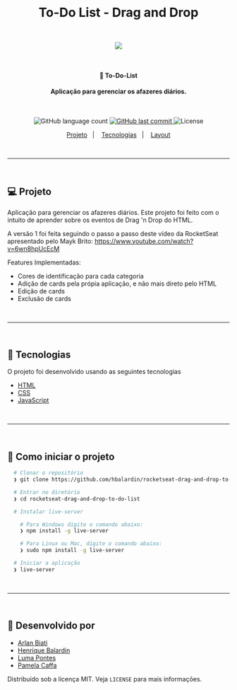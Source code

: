 <p>&nbsp;&nbsp;</p>

<h1 align="center">
	To-Do List - Drag and Drop
</h1>

<p>&nbsp;&nbsp;</p>

<center> 
	<img src="https://user-images.githubusercontent.com/43690080/92542231-a20e2c80-f21e-11ea-8ec8-77581e74ef08.gif" />
</center>

<p>&nbsp;&nbsp;</p>

<h4 align="center"> 
	🚀 To-Do-List
</h4>
<h4 align="center"> 
	Aplicação para gerenciar os afazeres diários.
</h4>

<p>&nbsp;&nbsp;</p>

<p align="center">
  <img alt="GitHub language count" src="https://img.shields.io/github/languages/count/hbalardin/rocketseat-drag-and-drop-to-do-list">	
  
  <a href="https://github.com/hbalardin/rocketseat-drag-and-drop-to-do-list/commits/master">
    <img alt="GitHub last commit" src="https://img.shields.io/github/last-commit/hbalardin/rocketseat-drag-and-drop-to-do-list">
  </a>
  
  <img alt="License" src="https://img.shields.io/badge/license-MIT-brightgreen"> 
<p>
	
<p align="center">
  <a href="#-projeto">Projeto</a>&nbsp;&nbsp;&nbsp;|&nbsp;&nbsp;&nbsp;
  <a href="#-tecnologias">Tecnologias</a>&nbsp;&nbsp;&nbsp;|&nbsp;&nbsp;&nbsp;
  <a href="#-como-iniciar-o-projeto">Layout</a>
</p>

<p>&nbsp;&nbsp;</p>

---

<p>&nbsp;&nbsp;</p>

## 💻 Projeto

Aplicação para gerenciar os afazeres diários. Este projeto foi feito com o intuito de aprender sobre os eventos de Drag 'n Drop do HTML.

A versão 1 foi feita seguindo o passo a passo deste vídeo da RocketSeat apresentado pelo Mayk Brito: https://www.youtube.com/watch?v=6wn8hpUcEcM


Features Implementadas:

- Cores de identificação para cada categoria
- Adição de cards pela própia aplicação, e não mais direto pelo HTML
- Edição de cards
- Exclusão de cards

<p>&nbsp;&nbsp;</p>

---

<p>&nbsp;&nbsp;</p>

## 🚀 Tecnologias

O projeto foi desenvolvido usando as seguintes tecnologias

- [HTML](https://developer.mozilla.org/pt-BR/docs/Web/HTML)
- [CSS](https://developer.mozilla.org/pt-BR/docs/Web/CSS)
- [JavaScript](https://developer.mozilla.org/pt-BR/docs/Web/JavaScript)

<p>&nbsp;&nbsp;</p>

---

<p>&nbsp;&nbsp;</p>

## 📂 Como iniciar o projeto

```zsh
  # Clonar o repositório
  ❯ git clone https://github.com/hbalardin/rocketseat-drag-and-drop-to-do-list

  # Entrar no diretório
  ❯ cd rocketseat-drag-and-drop-to-do-list

  # Instalar live-server

    # Para Windows digite o comando abaixo:
    ❯ npm install -g live-server

    # Para Linux ou Mac, digite o comando abaixo:
    ❯ sudo npm install -g live-server

  # Iniciar a aplicação
  ❯ live-server

```

<p>&nbsp;&nbsp;</p>

---

<p>&nbsp;&nbsp;</p>

## 📝 Desenvolvido por

- [Arlan Biati](https://github.com/ArlanBiati)
- [Henrique Balardin](https://github.com/hbalardin)
- [Luma Pontes](https://github.com/pontesluma)
- [Pamela Caffa](https://github.com/pcaffa)



Distribuído sob a licença MIT. Veja `LICENSE` para mais informações.